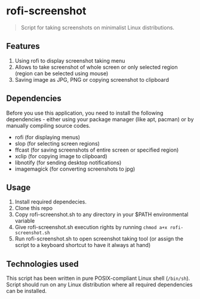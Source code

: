 # rofi-screenshot
> Script for taking screenshots on minimalist Linux distributions.

## Features
1. Using rofi to display screenshot taking menu
2. Allows to take screenshot of whole screen or only selected region (region can be selected using mouse)
3. Saving image as JPG, PNG or copying screenshot to clipboard

## Dependencies
Before you use this application, you need to install the following dependencies - either using your package manager (like apt, pacman) or by manually compiling source codes.

- rofi (for displaying menus)
- slop (for selecting screen regions)
- ffcast (for saving screenshots of entire screen or specified region)
- xclip (for copying image to clipboard)
- libnotify (for sending desktop notifications)
- imagemagick (for converting screenshots to jpg)

## Usage
1. Install required dependecies.
2. Clone this repo
3. Copy rofi-screenshot.sh to any directory in your $PATH environmental variable
4. Give rofi-screenshot.sh execution rights by running `chmod a+x rofi-screenshot.sh`
5. Run rofi-screenshot.sh to open screenshot taking tool (or assign the script to a keyboard shortcut to have it always at hand)

## Technologies used
This script has been written in pure POSIX-compliant Linux shell (`/bin/sh`). Script should run on any Linux distribution where all required dependencies can be installed.
